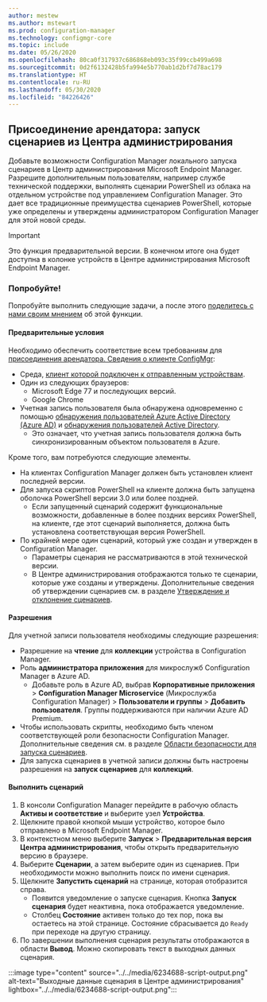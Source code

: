 ```yaml
---
author: mestew
ms.author: mstewart
ms.prod: configuration-manager
ms.technology: configmgr-core
ms.topic: include
ms.date: 05/26/2020
ms.openlocfilehash: 80ca0f317937c686868eb093c35f99ccb499a698
ms.sourcegitcommit: 0d2f6132428b5fa994e5b770ab1d2bf7d78ac179
ms.translationtype: HT
ms.contentlocale: ru-RU
ms.lasthandoff: 05/30/2020
ms.locfileid: "84226426"
---
```

## <a name="tenant-attach-run-scripts-from-the-admin-center"></a><a name="bkmk_scripts"></a> Присоединение арендатора: запуск сценариев из Центра администрирования
<!--6234688-->
Добавьте возможности Configuration Manager локального запуска сценариев в Центр администрирования Microsoft Endpoint Manager. Разрешите дополнительным пользователям, например службе технической поддержки, выполнять сценарии PowerShell из облака на отдельном устройстве под управлением Configuration Manager. Это дает все традиционные преимущества сценариев PowerShell, которые уже определены и утверждены администратором Configuration Manager для этой новой среды.

> [!Important]
> Это функция предварительной версии. В конечном итоге она будет доступна в колонке устройств в Центре администрирования Microsoft Endpoint Manager.

### <a name="try-it-out"></a>Попробуйте!

Попробуйте выполнить следующие задачи, а после этого [поделитесь с нами своим мнением](../../technical-preview-2003.md#bkmk_feedback) об этой функции.

#### <a name="prerequisites"></a>Предварительные условия

Необходимо обеспечить соответствие всем требованиям для [присоединения арендатора. Сведения о клиенте ConfigMgr](../../technical-preview-2004.md#bkmk_mem):

- Среда, [клиент которой подключен к отправленным устройствам](../../../../../tenant-attach/device-sync-actions.md).
- Один из следующих браузеров:
  - Microsoft Edge 77 и последующих версий.
  - Google Chrome
- Учетная запись пользователя была обнаружена одновременно с помощью [обнаружения пользователей Azure Active Directory (Azure AD)](../../../../servers/deploy/configure/about-discovery-methods.md#azureaddisc) и [обнаружения пользователей Active Directory](../../../../servers/deploy/configure/about-discovery-methods.md#bkmk_aboutUser).
  - Это означает, что учетная запись пользователя должна быть синхронизированным объектом пользователя в Azure.

Кроме того, вам потребуются следующие элементы.

- На клиентах Configuration Manager должен быть установлен клиент последней версии.
- Для запуска скриптов PowerShell на клиенте должна быть запущена оболочка PowerShell версии 3.0 или более поздней.
   - Если запущенный сценарий содержит функциональные возможности, добавленные в более поздних версиях PowerShell, на клиенте, где этот сценарий выполняется, должна быть установлена соответствующая версия PowerShell.
- По крайней мере один сценарий, который уже создан и утвержден в Configuration Manager.
   - Параметры сценария не рассматриваются в этой технической версии.
   - В Центре администрирования отображаются только те сценарии, которые уже созданы и утверждены. Дополнительные сведения об утверждении сценариев см. в разделе [Утверждение и отклонение сценариев](/configmgr/apps/deploy-use/create-deploy-scripts.md##run-script-authors-and-approvers).


#### <a name="permissions"></a>Разрешения

Для учетной записи пользователя необходимы следующие разрешения:

- Разрешение на **чтение** для **коллекции** устройства в Configuration Manager.
- Роль **администратора приложения** для микрослужб Configuration Manager в Azure AD.
  - Добавьте роль в Azure AD, выбрав **Корпоративные приложения** > **Configuration Manager Microservice** (Микрослужба Configuration Manager) > **Пользователи и группы** > **Добавить пользователя**. Группы поддерживаются при наличии Azure AD Premium.
- Чтобы использовать скрипты, необходимо быть членом соответствующей роли безопасности Configuration Manager. Дополнительные сведения см. в разделе [Области безопасности для запуска сценариев](/configmgr/apps/deploy-use/create-deploy-scripts.md#bkmk_ScriptRoles).
- Для запуска сценариев в учетной записи должны быть настроены разрешения на **запуск сценариев** для **коллекций**.

#### <a name="run-a-script"></a>Выполнить сценарий

1. В консоли Configuration Manager перейдите в рабочую область **Активы и соответствие** и выберите узел **Устройства**.
1. Щелкните правой кнопкой мыши устройство, которое было отправлено в Microsoft Endpoint Manager.
1. В контекстном меню выберите **Запуск** > **Предварительная версия Центра администрирования**, чтобы открыть предварительную версию в браузере.
1. Выберите **Сценарии**, а затем выберите один из сценариев. При необходимости можно выполнить поиск по имени сценария.
1. Щелкните **Запустить сценарий** на странице, которая отобразится справа.
   - Появится уведомление о запуске сценария. Кнопка **Запуск сценария** будет неактивна, пока отображается уведомление.
   - Столбец **Состояние** активен только до тех пор, пока вы остаетесь на этой странице. Состояние сбрасывается до `Ready` при переходе на другую страницу.
1. По завершении выполнения сценария результаты отображаются в области **Вывод**. Можно скопировать текст в выходных данных сценария.


:::image type="content" source="../../media/6234688-script-output.png" alt-text="Выходные данные сценария в Центре администрирования" lightbox="../../media/6234688-script-output.png":::